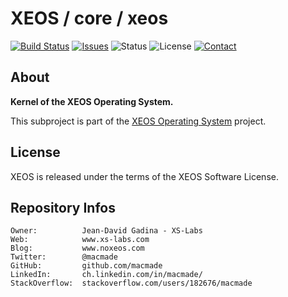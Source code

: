 XEOS / core / xeos
==================

[![Build Status](https://img.shields.io/travis/macmade/XEOS-core-xeos.svg?branch=master&style=flat)](https://travis-ci.org/macmade/XEOS-core-xeos)
[![Issues](http://img.shields.io/github/issues/macmade/XEOS-core-xeos.svg?style=flat)](https://github.com/macmade/XEOS-core-xeos/issues)
![Status](https://img.shields.io/badge/status-active-brightgreen.svg?style=flat)
![License](https://img.shields.io/badge/license-xeos-brightgreen.svg?style=flat)
[![Contact](https://img.shields.io/badge/contact-@macmade-blue.svg?style=flat)](https://twitter.com/macmade)

About
-----

**Kernel of the XEOS Operating System.**

This subproject is part of the [XEOS Operating System](https://github.com/macmade/XEOS/) project.

License
-------

XEOS is released under the terms of the XEOS Software License.

Repository Infos
----------------

    Owner:			Jean-David Gadina - XS-Labs
    Web:			www.xs-labs.com
    Blog:			www.noxeos.com
    Twitter:		@macmade
    GitHub:			github.com/macmade
    LinkedIn:		ch.linkedin.com/in/macmade/
    StackOverflow:	stackoverflow.com/users/182676/macmade
